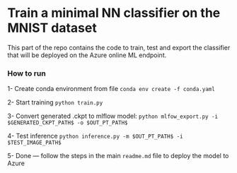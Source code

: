 # Train a minimal NN classifier on the MNIST dataset

This part of the repo contains the code to train, test and export the classifier that will be deployed on the Azure online ML endpoint.

### How to run

1- Create conda environment from file `conda env create -f conda.yaml`

2- Start training `python train.py`

3- Convert generated .ckpt to mlflow model: `python mlfow_export.py -i $GENERATED_CKPT_PATH$ -o $OUT_PT_PATH$`

4- Test inference `python inference.py -m $OUT_PT_PATH$ -i $TEST_IMAGE_PATH$`

5- Done — follow the steps in the main `readme.md` file to deploy the model to Azure
